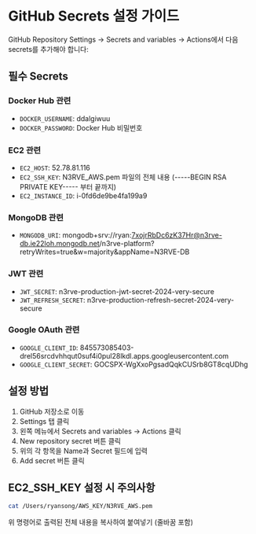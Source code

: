 # GitHub Secrets 설정 가이드

GitHub Repository Settings → Secrets and variables → Actions에서 다음 secrets를 추가해야 합니다:

## 필수 Secrets

### Docker Hub 관련
- `DOCKER_USERNAME`: ddalgiwuu
- `DOCKER_PASSWORD`: Docker Hub 비밀번호

### EC2 관련
- `EC2_HOST`: 52.78.81.116
- `EC2_SSH_KEY`: N3RVE_AWS.pem 파일의 전체 내용 (-----BEGIN RSA PRIVATE KEY----- 부터 끝까지)
- `EC2_INSTANCE_ID`: i-0fd6de9be4fa199a9

### MongoDB 관련
- `MONGODB_URI`: mongodb+srv://ryan:7xojrRbDc6zK37Hr@n3rve-db.ie22loh.mongodb.net/n3rve-platform?retryWrites=true&w=majority&appName=N3RVE-DB

### JWT 관련
- `JWT_SECRET`: n3rve-production-jwt-secret-2024-very-secure
- `JWT_REFRESH_SECRET`: n3rve-production-refresh-secret-2024-very-secure

### Google OAuth 관련
- `GOOGLE_CLIENT_ID`: 845573085403-drel56srcdvhhqut0suf4i0pul28lkdl.apps.googleusercontent.com
- `GOOGLE_CLIENT_SECRET`: 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

## 설정 방법

1. GitHub 저장소로 이동
2. Settings 탭 클릭
3. 왼쪽 메뉴에서 Secrets and variables → Actions 클릭
4. New repository secret 버튼 클릭
5. 위의 각 항목을 Name과 Secret 필드에 입력
6. Add secret 버튼 클릭

## EC2_SSH_KEY 설정 시 주의사항

```bash
cat /Users/ryansong/AWS_KEY/N3RVE_AWS.pem
```

위 명령어로 출력된 전체 내용을 복사하여 붙여넣기 (줄바꿈 포함)